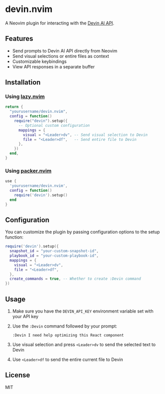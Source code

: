 # devin.nvim

A Neovim plugin for interacting with the [Devin AI API](https://api.devin.ai).

## Features

- Send prompts to Devin AI API directly from Neovim
- Send visual selections or entire files as context
- Customizable keybindings
- View API responses in a separate buffer

## Installation

### Using [lazy.nvim](https://github.com/folke/lazy.nvim)

```lua
return {
  "yourusername/devin.nvim",
  config = function()
    require("devin").setup({
      -- Optional custom configuration
      mappings = {
        visual = "<Leader>dv", -- Send visual selection to Devin
        file = "<Leader>df",   -- Send entire file to Devin
      },
    })
  end,
}
```

### Using [packer.nvim](https://github.com/wbthomason/packer.nvim)

```lua
use {
  'yourusername/devin.nvim',
  config = function()
    require('devin').setup()
  end
}
```

## Configuration

You can customize the plugin by passing configuration options to the setup function:

```lua
require('devin').setup({
  snapshot_id = "your-custom-snapshot-id",
  playbook_id = "your-custom-playbook-id",
  mappings = {
    visual = "<Leader>dv",
    file = "<Leader>df",
  },
  create_commands = true, -- Whether to create :Devin command
})
```

## Usage

1. Make sure you have the `DEVIN_API_KEY` environment variable set with your API key

2. Use the `:Devin` command followed by your prompt:
   ```
   :Devin I need help optimizing this React component
   ```

3. Use visual selection and press `<Leader>dv` to send the selected text to Devin

4. Use `<Leader>df` to send the entire current file to Devin

## License

MIT
